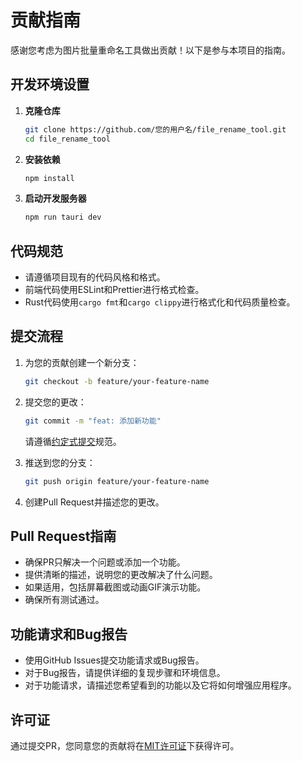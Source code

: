# 贡献指南

感谢您考虑为图片批量重命名工具做出贡献！以下是参与本项目的指南。

## 开发环境设置

1. **克隆仓库**
   ```bash
   git clone https://github.com/您的用户名/file_rename_tool.git
   cd file_rename_tool
   ```

2. **安装依赖**
   ```bash
   npm install
   ```

3. **启动开发服务器**
   ```bash
   npm run tauri dev
   ```

## 代码规范

- 请遵循项目现有的代码风格和格式。
- 前端代码使用ESLint和Prettier进行格式检查。
- Rust代码使用`cargo fmt`和`cargo clippy`进行格式化和代码质量检查。

## 提交流程

1. 为您的贡献创建一个新分支：
   ```bash
   git checkout -b feature/your-feature-name
   ```

2. 提交您的更改：
   ```bash
   git commit -m "feat: 添加新功能"
   ```
   请遵循[约定式提交](https://www.conventionalcommits.org/)规范。

3. 推送到您的分支：
   ```bash
   git push origin feature/your-feature-name
   ```

4. 创建Pull Request并描述您的更改。

## Pull Request指南

- 确保PR只解决一个问题或添加一个功能。
- 提供清晰的描述，说明您的更改解决了什么问题。
- 如果适用，包括屏幕截图或动画GIF演示功能。
- 确保所有测试通过。

## 功能请求和Bug报告

- 使用GitHub Issues提交功能请求或Bug报告。
- 对于Bug报告，请提供详细的复现步骤和环境信息。
- 对于功能请求，请描述您希望看到的功能以及它将如何增强应用程序。

## 许可证

通过提交PR，您同意您的贡献将在[MIT许可证](LICENSE)下获得许可。 